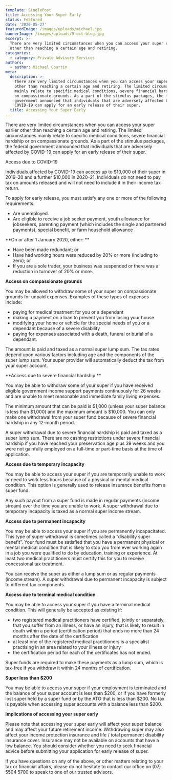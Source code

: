 ```yaml
---
template: SinglePost
title: Accessing Your Super Early
status: Featured
date: '2020-05-27'
featuredImage: /images/uploads/michael.jpg
bannerImage: /images/uploads/9-oct-blog.jpg
excerpt: >-
  There are very limited circumstances when you can access your super earlier
  other than reaching a certain age and retiring. 
categories:
  - category: Private Advisory Services
authors:
  - author: Michael Courtin
meta:
  description: >-
    There are very limited circumstances when you can access your super earlier
    other than reaching a certain age and retiring. The limited circumstances
    mainly relate to specific medical conditions, severe financial hardship or
    on compassionate grounds. As a part of the stimulus packages, the federal
    government announced that individuals that are adversely affected by
    COVID-19 can apply for an early release of their super.
  title: Accessing Your Super Early
---
```

There are very limited circumstances when you can access your super earlier other than reaching a certain age and retiring. The limited circumstances mainly relate to specific medical conditions, severe financial hardship or on compassionate grounds. As a part of the stimulus packages, the federal government announced that individuals that are adversely affected by COVID-19 can apply for an early release of their super.

Access due to COVID-19 

Individuals affected by COVID-19 can access up to $10,000 of their super in 2019–20 and a further $10,000 in 2020–21. Individuals do not need to pay tax on amounts released and will not need to include it in their income tax return.

To apply for early release, you must satisfy any one or more of the following requirements:

* Are unemployed.
* Are eligible to receive a job seeker payment, youth allowance for jobseekers, parenting payment (which includes the single and partnered payments), special benefit, or farm household allowance

**On or after 1 January 2020, either:**

* Have been made redundant; or
* Have had working hours were reduced by 20% or more (including to zero); or
* If you are a sole trader, your business was suspended or there was a reduction in turnover of 20% or more.

**Access on compassionate grounds**

You may be allowed to withdraw some of your super on compassionate grounds for unpaid expenses. Examples of these types of expenses include:

* paying for medical treatment for you or a dependant
* making a payment on a loan to prevent you from losing your house
* modifying your home or vehicle for the special needs of you or a dependant because of a severe disability
* paying for expenses associated with a death, funeral or burial of a dependant.

The amount is paid and taxed as a normal super lump sum. The tax rates depend upon various factors including age and the components of the super lump sum. Your super provider will automatically deduct the tax from your super account.

**Access due to severe financial hardship**

You may be able to withdraw some of your super if you have received eligible government income support payments continuously for 26 weeks and are unable to meet reasonable and immediate family living expenses.

The minimum amount that can be paid is $1,000 (unless your super balance is less than $1,000) and the maximum amount is $10,000. You can only make one withdrawal from your super fund because of severe financial hardship in any 12-month period.

A super withdrawal due to severe financial hardship is paid and taxed as a super lump sum. There are no cashing restrictions under severe financial hardship if you have reached your preservation age plus 39 weeks and you were not gainfully employed on a full-time or part-time basis at the time of application.

**Access due to temporary incapacity**

You may be able to access your super if you are temporarily unable to work or need to work less hours because of a physical or mental medical condition. This option is generally used to release insurance benefits from a super fund.

Any such payout from a super fund is made in regular payments (income stream) over the time you are unable to work. A super withdrawal due to temporary incapacity is taxed as a normal super income stream.

**Access due to permanent incapacity**

You may be able to access your super if you are permanently incapacitated. This type of super withdrawal is sometimes called a “disability super benefit”. Your fund must be satisfied that you have a permanent physical or mental medical condition that is likely to stop you from ever working again in a job you were qualified to do by education, training or experience. At least two medical practitioners must certify this for you to receive concessional tax treatment.

You can receive the super as either a lump sum or as regular payments (income stream). A super withdrawal due to permanent incapacity is subject to different tax components.

**Access due to terminal medical condition**

You may be able to access your super if you have a terminal medical condition. This will generally be accepted as existing if:

* two registered medical practitioners have certified, jointly or separately, that you suffer from an illness, or have an injury, that is likely to result in death within a period (certification period) that ends no more than 24 months after the date of the certification
* at least one of the registered medical practitioners is a specialist practising in an area related to your illness or injury
* the certification period for each of the certificates has not ended.

Super funds are required to make these payments as a lump sum, which is tax-free if you withdraw it within 24 months of certification.

**Super less than $200**

You may be able to access your super if your employment is terminated and the balance of your super account is less than $200, or if you have formerly lost super held by a super fund or by the ATO that is less than $200. No tax is payable when accessing super accounts with a balance less than $200.

**Implications of accessing your super early**

Please note that accessing your super early will affect your super balance and may affect your future retirement income. Withdrawing super may also affect your income protection insurance and life / total permanent disability insurance cover. Insurance may not be available on accounts that have a low balance. You should consider whether you need to seek financial advice before submitting your application for early release of super.

If you have questions on any of the above, or other matters relating to your tax or financial affairs, please do not hesitate to contact our office on (07) 5504 5700 to speak to one of our trusted advisors.
